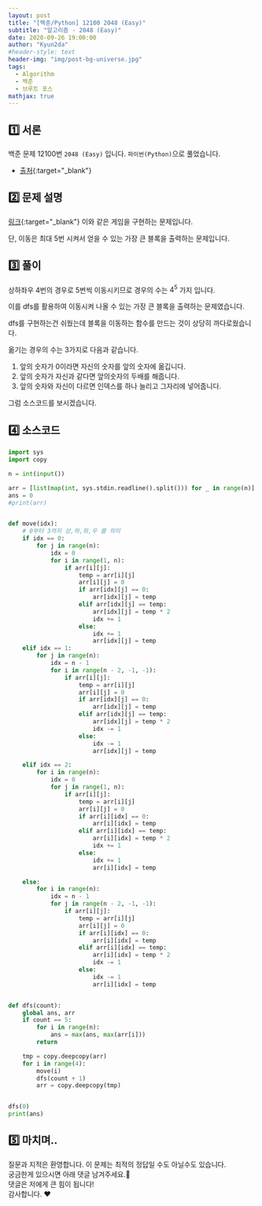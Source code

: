 ```yaml
---
layout: post
title: "[백준/Python] 12100 2048 (Easy)"
subtitle: "알고리즘 - 2048 (Easy)"
date: 2020-09-26 19:00:00
author: "Kyun2da"
#header-style: text
header-img: "img/post-bg-universe.jpg"
tags:
  - Algorithm
  - 백준
  - 브루트 포스
mathjax: true
---
```


## 1️⃣ 서론

백준 문제 12100번 `2048 (Easy)` 입니다. `파이썬(Python)`으로 풀었습니다.

- [출처](https://www.acmicpc.net/problem/12100){:target="\_blank"}

## 2️⃣ 문제 설명

[링크](https://gabrielecirulli.github.io/2048/){:target="\_blank"} 이와 같은 게임을 구현하는 문제입니다.

단, 이동은 최대 5번 시켜서 얻을 수 있는 가장 큰 블록을 출력하는 문제입니다.

## 3️⃣ 풀이

상하좌우 4번의 경우로 5번씩 이동시키므로 경우의 수는 $4^{5}$ 가지 입니다.

이를 dfs를 활용하여 이동시켜 나올 수 있는 가장 큰 블록을 출력하는 문제였습니다.

dfs를 구현하는건 쉬웠는데 블록을 이동하는 함수를 만드는 것이 상당히 까다로웠습니다.

옮기는 경우의 수는 3가지로 다음과 같습니다.

1. 앞의 숫자가 0이라면 자신의 숫자를 앞의 숫자에 옮깁니다.
2. 앞의 숫자가 자신과 같다면 앞의숫자의 두배를 해줍니다.
3. 앞의 숫자와 자신이 다르면 인덱스를 하나 늘리고 그자리에 넣어줍니다.

그럼 소스코드를 보시겠습니다.

## 4️⃣ 소스코드

```python
import sys
import copy

n = int(input())

arr = [list(map(int, sys.stdin.readline().split())) for _ in range(n)]
ans = 0
#print(arr)


def move(idx):
    # 0부터 3까지 상,하,좌,우 를 의미
    if idx == 0:
        for j in range(n):
            idx = 0
            for i in range(1, n):
                if arr[i][j]:
                    temp = arr[i][j]
                    arr[i][j] = 0
                    if arr[idx][j] == 0:
                        arr[idx][j] = temp
                    elif arr[idx][j] == temp:
                        arr[idx][j] = temp * 2
                        idx += 1
                    else:
                        idx += 1
                        arr[idx][j] = temp
    elif idx == 1:
        for j in range(n):
            idx = n - 1
            for i in range(n - 2, -1, -1):
                if arr[i][j]:
                    temp = arr[i][j]
                    arr[i][j] = 0
                    if arr[idx][j] == 0:
                        arr[idx][j] = temp
                    elif arr[idx][j] == temp:
                        arr[idx][j] = temp * 2
                        idx -= 1
                    else:
                        idx -= 1
                        arr[idx][j] = temp

    elif idx == 2:
        for i in range(n):
            idx = 0
            for j in range(1, n):
                if arr[i][j]:
                    temp = arr[i][j]
                    arr[i][j] = 0
                    if arr[i][idx] == 0:
                        arr[i][idx] = temp
                    elif arr[i][idx] == temp:
                        arr[i][idx] = temp * 2
                        idx += 1
                    else:
                        idx += 1
                        arr[i][idx] = temp

    else:
        for i in range(n):
            idx = n - 1
            for j in range(n - 2, -1, -1):
                if arr[i][j]:
                    temp = arr[i][j]
                    arr[i][j] = 0
                    if arr[i][idx] == 0:
                        arr[i][idx] = temp
                    elif arr[i][idx] == temp:
                        arr[i][idx] = temp * 2
                        idx -= 1
                    else:
                        idx -= 1
                        arr[i][idx] = temp


def dfs(count):
    global ans, arr
    if count == 5:
        for i in range(n):
            ans = max(ans, max(arr[i]))
        return

    tmp = copy.deepcopy(arr)
    for i in range(4):
        move(i)
        dfs(count + 1)
        arr = copy.deepcopy(tmp)


dfs(0)
print(ans)

```

## 5️⃣ 마치며..

질문과 지적은 환영합니다. 이 문제는 최적의 정답일 수도 아닐수도 있습니다.  
궁금한게 있으시면 아래 댓글 남겨주세요.🙏  
댓글은 저에게 큰 힘이 됩니다!  
감사합니다. ❤️

